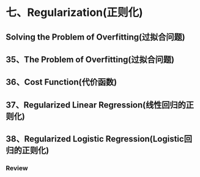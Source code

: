 七、Regularization(正则化)
===

## Solving the Problem of Overfitting(过拟合问题)

## 35、The Problem of Overfitting(过拟合问题)

## 36、Cost Function(代价函数)

## 37、Regularized Linear Regression(线性回归的正则化)

## 38、Regularized Logistic Regression(Logistic回归的正则化)

### Review





